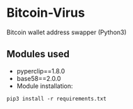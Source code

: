 # Bitcoin-Virus
Bitcoin wallet address swapper (Python3)

## Modules used  
* pyperclip==1.8.0  
* base58==2.0.0  
* Module installation:
```
pip3 install -r requirements.txt
```

